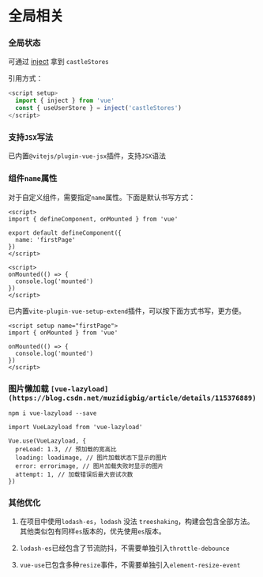 # 全局相关

### 全局状态
可通过 [inject](https://cn.vuejs.org/guide/components/provide-inject.html) 拿到 `castleStores`

引用方式：
```js
<script setup>
  import { inject } from 'vue'
  const { useUserStore } = inject('castleStores')
</script>
```

### 支持`JSX`写法

已内置`@vitejs/plugin-vue-jsx`插件，支持`JSX`语法

### 组件`name`属性

对于自定义组件，需要指定`name`属性。下面是默认书写方式：

```
<script>
import { defineComponent, onMounted } from 'vue'

export default defineComponent({
  name: 'firstPage'
})
</script>

<script>
onMounted(() => {
  console.log('mounted')
})
</script>
```

已内置`vite-plugin-vue-setup-extend`插件，可以按下面方式书写，更方便。

```
<script setup name="firstPage">
import { onMounted } from 'vue'

onMounted(() => {
  console.log('mounted')
})
</script>
```

### 图片懒加载 `[vue-lazyload](https://blog.csdn.net/muzidigbig/article/details/115376889)`

```
npm i vue-lazyload --save
```

```
import VueLazyload from 'vue-lazyload'

Vue.use(VueLazyload, {
  preLoad: 1.3, // 预加载的宽高比
  loading: loadimage, // 图片加载状态下显示的图片
  error: errorimage, // 图片加载失败时显示的图片
  attempt: 1, // 加载错误后最大尝试次数
})
```

### 其他优化

1. 在项目中使用`lodash-es`，`lodash` 没法 `treeshaking`，构建会包含全部方法。其他类似包有同样`es`版本的，优先使用`es`版本。

2. `lodash-es`已经包含了节流防抖，不需要单独引入`throttle-debounce`

3. `vue-use`已包含多种`resize`事件，不需要单独引入`element-resize-event`
